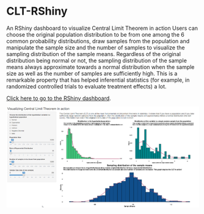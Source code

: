 # CLT-RShiny
An RShiny dashboard to visualize Central Limit Theorem in action
Users can choose the original population distribution to be from one among the 6 common probability distributions, draw samples from the population and manipulate the sample size and the number of samples to visualize the sampling distribution of the sample means. Regardless of the original distribution being normal or not, the sampling distribution of the sample means always approximate towards a normal distribution when the sample size as well as the number of samples are sufficiently high. This is a remarkable property that has helped inferential statistics (for example, in randomized controlled trials to evaluate treatment effects) a lot.

[Click here to go to the RShiny dashboard](https://dennisrobert.shinyapps.io/CentralLimitTheorem/).

![alt text](https://github.com/technOslerphile/CLT-RShiny/blob/master/rshinyCLT.png)
